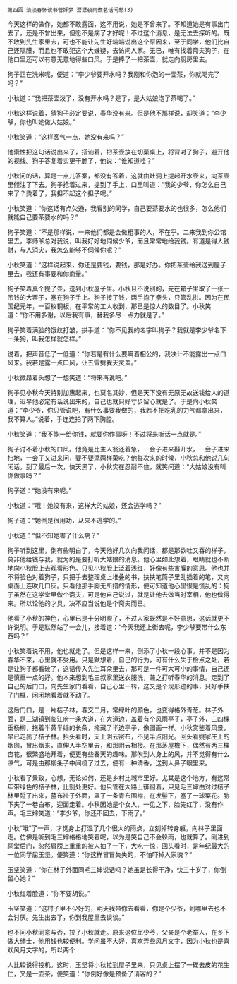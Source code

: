    第四回 淡淡春怀读书营好梦 潺潺夜雨煮茗话闲愁(3) 

   今天这样的做作，她都不敢露面，这不用说，她是不曾来了。不知道她是有事出门去了，还是不曾出来，但愿不是病了才好呢！不过这个消息，是无法去探听的。既不敢到先生家里去，可也不能让先生好端端说出这个原因来，至于同学，他们比自己还隔膜，而且也不敢犯这个大嫌疑，去访问人家。无已，唯有找着斋夫狗子，在他口里还可以有意无意地得些口风。于是捧了一把茶壶，就走向厨房里去。

   狗子正在洗米呢，便道：“李少爷要开水吗？我刚和你泡的一壶茶，你就喝完了吗？”

   小秋道：“我把茶壶泼了，没有开水吗？是了，是大姑娘泡了茶喝了。”

   小秋这样说着，猜狗子必定要说，春华没有来。但是他不那样说，却笑道：“李少爷，你也叫她做大姑娘。”

   小秋笑道：“这样客气一点，她没有来吗？”

   他索性把这句话说出来了，搭讪着，把茶壶放在切菜桌上，将背对了狗子，避开他的视线。狗子答复着实更干脆了，他说：“谁知道哇？”

   小秋问的话，算是一点儿答案，都没有答着，这就由灶洞上提起开水壶来，向茶壶里倾注了下去。狗子抢着过来，提到了手上，口里叫道：“我的少爷，你怎么自己来了？烫着了，我担不起这个担子呢。”

   小秋笑道：“你这话有点欠通，我看别的同学，自己要茶要水的也很多，怎么他们就能自己要茶要水的吗？”

   狗子笑道：“不是那样说，一来他们都是会做粗事的人，不在乎。二来我到你公馆里去，李师爷总对我说，叫我好好地伺候少爷，而且常常地给我钱。有道是得人钱财，与人消灾，我怎么能够不伺候你呢？”

   小秋笑道：“这样说起来，你还是要钱，要钱，那是好办。你把茶壶给我送到屋子里去，我还有事要和你商量。”

   狗子笑着真个提了壶，送到小秋屋子里。小秋且不说别的，先在箱子里取了一张一吊钱的大票子，塞在狗子手上。狗子接了钱，两手抱了拳头，只管乱拱。因为在民国纪元年，一百枚铜板，在平常的工人收到，那已是惊人的数目了。小秋笑道：“你不用多谢，以后我有事，替我多尽一点力就是了。”

   狗子笑着满脸的饿纹打皱，拱手道：“你不见我的名字叫狗子？我就是李少爷名下一条狗，叫我怎样就怎样。”

   说着，把声音低了一低道：“你若是有什么要瞒着相公的，我决计不能露出一点口风来。我若是露一点口风，让五雷劈我天灵盖。”

   小秋微昂着头想了一想笑道：“将来再说吧。”

   狗子见小秋今天特别加惠起来，也莫名其妙，但是天下没有无原无故送钱给人的道理，迟早他必定有话说出来的，自己也就只好寸步留心就是了。于是向小秋笑道：“李少爷，你只管说吧，有什么事要我做的，我若不把吃乳的力气都拿出来，我不算人。”说着，手连连拍了两下胸膛。

   小秋笑道：“我不能一给你钱，就要你作事呀！不过将来听话一点就是。”

   狗子讨不着小秋的口风。他竟是比主人翁还着急，一会子进来斟开水，一会子进来扫地，一会子又进来问，要不要添两样菜吃？他每次来的时候，小秋总和他说几句闲话。到了最后一次，快天黑了，小秋实在忍耐不住，就笑问道：“大姑娘没有叫你做事吗？”

   狗子道：“她没有来呢。”

   小秋道：“哦！她没有来，这样大的姑娘，还会逃学吗？”

   狗子道：“她倒是很用功，从来不逃学的。”

   小秋道：“但不知她害了什么病？”

   狗子听到这里，倒有些明白了，今天他好几次向我问话，都是那欲吐又吞的样子，莫非他给钱与我，就为的是要打听大姑娘的消息。他心里如此想着，眼睛就也不断地向小秋脸上去观看形色。只见小秋脸上泛着浅红，好像有些害臊的意思。他也并不将脸色对着狗子，只把手去整理桌上堆叠的书，扶扶笔筒子里乱插着的笔，又向桌面上连吹几口灰。只看他那手脚无所措的情形，便可知道他心里很是慌乱的：狗子虽然在这学堂里做个斋夫，可是他自己说过，就是让他去做当时宰相，他也做得来。所以论他的才具，决不应当说他是个斋夫而已。

   他看了小秋的神色，心里已是十分明瞭了，不过人家既然是不好意思，这话就更不许说明。于是默然站了一会儿，接着道：“今天我还上街去呢，李少爷要带什么东西吗？”

   小秋笑着说不用，他也就走了。但是这样一来，倒添了小秋一段心事。并不是因为春华不来，心里就不受用。只是默想着，自己的行为，可有什么失于检点之处，若是让狗子都看破了，这话传入先生耳朵里去，那可是一件可大可小的事情，自己还是慎重一点的好。他本来想到毛三叔家里送衣服洗，兼之打听春华的消息。走到了自己的后门口，向先生家门看看，自己心里一转，这又是个现形迹的事，只好手扶了门框，闲闲地看着就不动了。

   这后门口，是一片桔子林，春交二月，常绿叶的颜色，也变得格外青葱。林子外面，是三湖镇到临江府一条大道，在大道边，盖着有个风雨亭子，亭子外，三四棵垂杨柳，拖着半黄半绿的长条，掩藏了半边亭子，像图画一样。小秋赏鉴着风景，早已走出了桔子林。抬头看时，天上阴云密布，不见半点阳光。回头看姚家庄上的烟囱，冒出烟来，直伸人半空里去，和那阴云相接。在那茅屋檐下，偶然有两三棵杏花，很繁盛地开着，便更有些春天的趣味。那吹到人身上的风，并不觉得有什么凉气，可是由那柳条子中间梳了过去，便有一种清香，送到人鼻子眼里来。

   小秋看了景致，心想，无论如何，还是乡村比城市里好。尤其是这个地方，有这常年带绿色的桔子林，比别处更好。他只管在大路上徘徊着，只见毛三婶由对过桔子林里踅了出来，蓝布褂子外面，罩了一条青布围襟，在发髻下，塞了一球菜花。胁下夹了一卷白布，迎面走着。小秋因她是个女人，一见之下，脸先红了，没有作声。毛三婶笑道：“李少爷，你还不回去，下雨了。”

   小秋“哦”了一声，才觉身上打湿了几个很大的雨点，立刻掉转身躯，向林子里面走。仿佛是听到毛三婶格格地笑着呢，以为是笑自己不会躲雨，也就算了。刚进到祠堂后门，忽然肩膀上重重的被人拍了一下，大吃一惊，回头看时，是年纪最大的一位同学屈玉坚。便笑道：“你这样冒冒失失的，不怕吓掉人家魂？”

   玉坚笑道：“你在林子外面同毛三婶说话吗？她虽是长得干净，快三十岁了，你倒留心她？”

   小秋红着脸道：“你不要胡说。”

   玉坚笑道：“这村子里不少好的，明天我带你去看看，你是个少爷，到哪里去也不会讨厌。先生出去了，你到我屋里去谈谈。”

   也不问小秋同意与否，拉了小秋就走。原来这位屈少爷，父亲是个老举人，在乡下做大绅士，他用钱也较便利。学问虽不大好，喜欢弄些风月文字，因为小秋也是喜欢风月文字的，所以两个

   人比较说得投机。这时，玉坚将小秋拉到屋子里来，只见桌上摆了一碟去皮的花生仁，又是一壶茶，便笑道：“你倒好像是预备了请客的？”

